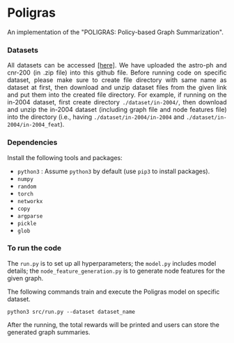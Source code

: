 # Poligras


An implementation of the "POLIGRAS: Policy-based Graph Summarization".



<!-- A reference Tensorflow implementation is accessible [[here]](https://github.com/yunshengb/SimGNN) and another implementation is [[here]](https://github.com/NightlyJourney/SimGNN). -->

<!-- ### Requirements
The codebase is implemented in Python 3.5.2. package versions used for development are just below.
```
networkx          2.4
tqdm              4.28.1
numpy             1.15.4
pandas            0.23.4
texttable         1.5.0
scipy             1.1.0
argparse          1.1.0
torch             1.1.0
torch-scatter     1.4.0
torch-sparse      0.4.3
torch-cluster     1.4.5
torch-geometric   1.3.2
torchvision       0.3.0
scikit-learn      0.20.0
``` -->
### Datasets
<p align="justify">
All datasets can be accessed <a href="https://drive.google.com/drive/folders/1v0CGwxQq2sgmraaWWD9nF9OFgwdb44Nv?usp=sharing" target="_blank">[here]</a>. We have uploaded the astro-ph and cnr-200 (in .zip file) into this github file. Before running code on specific dataset, please make sure to create file directory with same name as dataset at first, then download and unzip dataset files from the given link and put them into the created file directory. For example, if running on the in-2004 dataset, first create directory <code>./dataset/in-2004/</code>, then download and unzip the in-2004 dataset (including graph file and node features file) into the directory (i.e., having <code>./dataset/in-2004/in-2004</code> and <code>./dataset/in-2004/in-2004_feat</code>).</p>

<!-- Every JSON file has the following key-value structure:

```javascript
{"graph_1": [[0, 1], [1, 2], [2, 3], [3, 4]],
 "graph_2":  [[0, 1], [1, 2], [1, 3], [3, 4], [2, 4]],
 "labels_1": [2, 2, 2, 2],
 "labels_2": [2, 3, 2, 2, 2],
 "ged": 1}
```
<p align="justify">
The **graph_1** and **graph_2** keys have edge list values which descibe the connectivity structure. Similarly, the **labels_1**  and **labels_2** keys have labels for each node which are stored as list - positions in the list correspond to node identifiers. The **ged** key has an integer value which is the raw graph edit distance for the pair of graphs.</p>

### Options
<p align="justify">
Training a SimGNN model is handled by the `src/main.py` script which provides the following command line arguments.</p>

#### Input and output options
```
  --training-graphs   STR    Training graphs folder.      Default is `dataset/train/`.
  --testing-graphs    STR    Testing graphs folder.       Default is `dataset/test/`.
```
#### Model options
```
  --filters-1             INT         Number of filter in 1st GCN layer.       Default is 128.
  --filters-2             INT         Number of filter in 2nd GCN layer.       Default is 64. 
  --filters-3             INT         Number of filter in 3rd GCN layer.       Default is 32.
  --tensor-neurons        INT         Neurons in tensor network layer.         Default is 16.
  --bottle-neck-neurons   INT         Bottle neck layer neurons.               Default is 16.
  --bins                  INT         Number of histogram bins.                Default is 16.
  --batch-size            INT         Number of pairs processed per batch.     Default is 128. 
  --epochs                INT         Number of SimGNN training epochs.        Default is 5.
  --dropout               FLOAT       Dropout rate.                            Default is 0.5.
  --learning-rate         FLOAT       Learning rate.                           Default is 0.001.
  --weight-decay          FLOAT       Weight decay.                            Default is 10^-5.
  --histogram             BOOL        Include histogram features.              Default is False.
``` -->

### Dependencies

<p align="justify">
 Install the following tools and packages:
<ul dir="auto">
<li>
    <code>python3</code>
    : Assume 
    <code>python3</code>
     by default (use 
    <code>pip3</code>
     to install packages).
</li>
<li>
    <code>numpy</code>
</li>
<li>
    <code>random</code>
</li>
 <li>
    <code>torch</code>
</li>
 <li>
    <code>networkx</code>
</li>
<li>
    <code>copy</code>
</li>
<li>
    <code>argparse</code>
</li>
 <li>
    <code>pickle</code>
</li>
 <li>
    <code>glob</code>
 </li>
</ul>
</p>


### To run the code
<p align="justify">

The <code>run.py</code> is to set up all hyperparameters; the <code>model.py</code> includes model details; the <code>node_feature_generation.py</code> is to generate node features for the given graph.
 
The following commands train and execute the Poligras model on specific dataset.</p>

```
python3 src/run.py --dataset dataset_name
```

After the running, the total rewards will be printed and users can store the generated graph summaries.
<!-- Training a SimGNN model for a 100 epochs with a batch size of 512.
```
python src/main.py --epochs 100 --batch-size 512
```
Training a SimGNN with histogram features.
```
python src/main.py --histogram
```
Training a SimGNN with histogram features and a large bin number.
```
python src/main.py --histogram --bins 32
```
Increasing the learning rate and the dropout.
```
python src/main.py --learning-rate 0.01 --dropout 0.9
``` -->

